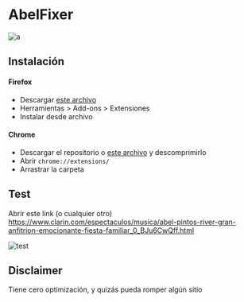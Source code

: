 # AbelFixer
![a](https://encrypted-tbn0.gstatic.com/images?q=tbn:ANd9GcRaPMh1X5qc2CEGMcjsKY3xe-qy1ilk6Ng5w_5vYX40l3K4z8qJ9w)

## Instalación
#### Firefox
- Descargar [este archivo](https://github.com/xeBuz/AbelFixer/blob/master/extensions/firefox/abelfixer-1.4-an%2Bfx.xpi)
- Herramientas > Add-ons > Extensiones
- Instalar desde archivo


#### Chrome
- Descargar el repositorio o [este archivo](https://github.com/xeBuz/AbelFixer/archive/v1.4.zip) y descomprimirlo
- Abrir `chrome://extensions/`
- Arrastrar la carpeta


## Test

Abrir este link (o cualquier otro) https://www.clarin.com/espectaculos/musica/abel-pintos-river-gran-anfitrion-emocionante-fiesta-familiar_0_BJu6CwQff.html

![test](https://screenshots.firefoxusercontent.com/images/2eb57f6b-f50d-4a60-b2b0-28f15d81e41c.jpg)

## Disclaimer

Tiene cero optimización, y quizás pueda romper algún sitio
